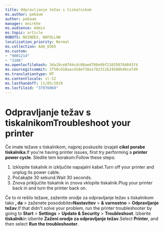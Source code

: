 ```yaml
---
title: Odpravljanje težav s tiskalnikom
ms.author: pebaum
author: pebaum
manager: mnirkhe
ms.audience: Admin
ms.topic: article
ROBOTS: NOINDEX, NOFOLLOW
localization_priority: Normal
ms.collection: Adm_O365
ms.custom:
- "9001214"
- "3186"
ms.openlocfilehash: 3da19ce8f44cdc08aed708e9bf238350764843f4
ms.sourcegitcommit: 3f50cd10aac418ef38a1782312b24588b49cefd9
ms.translationtype: MT
ms.contentlocale: sl-SI
ms.lasthandoff: 11/05/2019
ms.locfileid: "37976069"
---
```

# <a name="troubleshoot-your-printer"></a><span data-ttu-id="3984c-102">Odpravljanje težav s tiskalnikom</span><span class="sxs-lookup"><span data-stu-id="3984c-102">Troubleshoot your printer</span></span>

<span data-ttu-id="3984c-103">Če imate težave s tiskalnikom, najprej poskusite izvajati **cikel porabe tiskalnika**.</span><span class="sxs-lookup"><span data-stu-id="3984c-103">If you're having printer issues, first try performing a **printer power cycle**.</span></span> <span data-ttu-id="3984c-104">Sledite tem korakom:</span><span class="sxs-lookup"><span data-stu-id="3984c-104">Follow these steps:</span></span>

1. <span data-ttu-id="3984c-105">Izklopite tiskalnik in izključite napajalni kabel.</span><span class="sxs-lookup"><span data-stu-id="3984c-105">Turn off your printer and unplug its power cable.</span></span>
2. <span data-ttu-id="3984c-106">Počakajte 30 sekund.</span><span class="sxs-lookup"><span data-stu-id="3984c-106">Wait 30 seconds.</span></span>
3. <span data-ttu-id="3984c-107">Znova priključite tiskalnik in znova vklopite tiskalnik.</span><span class="sxs-lookup"><span data-stu-id="3984c-107">Plug your printer back in and turn the printer back on.</span></span>

<span data-ttu-id="3984c-108">Če to ni rešilo težave, zaženite orodje za odpravljanje težav s tiskalnikom tako **, da** > zaženete posodobitev**Nastavitev** > **& varnostno** > **Odpravljanje težav**.</span><span class="sxs-lookup"><span data-stu-id="3984c-108">If that didn't solve your problem, run the printer troubleshooter by going to **Start** > **Settings** > **Update & Security** > **Troubleshoot**.</span></span> <span data-ttu-id="3984c-109">Izberite **tiskalnik**in izberite **Zaženi orodje za odpravljanje težav**.</span><span class="sxs-lookup"><span data-stu-id="3984c-109">Select **Printer**, and then select **Run the troubleshooter**.</span></span>